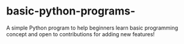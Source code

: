 # basic-python-programs-
A simple Python program to help beginners learn basic programming concept and open to contributions for adding new features!
